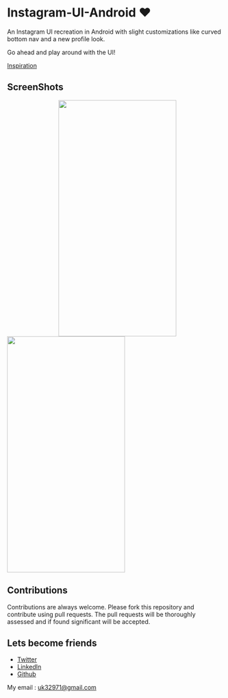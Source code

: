 # Instagram-UI-Android ❤️
An Instagram UI recreation in Android with slight customizations like curved bottom nav and a new profile look.

Go ahead and play around with the UI!

[Inspiration](https://www.instagram.com/p/BvTNK7IhG-k/?utm_source=ig_web_options_share_sheet)


## ScreenShots

<img height=550 width=275 src="https://github.com/usman18/Instagram-UI-Android/blob/master/Screenshots/InstaUI3.JPG" hspace=120
/>
<img height=550 width=275 src="https://github.com/usman18/Instagram-UI-Android/blob/master/Screenshots/InstaUI4.JPG"
/> 


## Contributions
Contributions are always welcome. Please fork this repository and contribute using pull requests. The pull requests will be thoroughly assessed and if found significant will be accepted.

## Lets become friends
- [Twitter](https://twitter.com/khan_usman_18)
- [LinkedIn](https://www.linkedin.com/in/usman-khan-7b04b1138)
- [Github](https://github.com/usman18)

My email : uk32971@gmail.com
